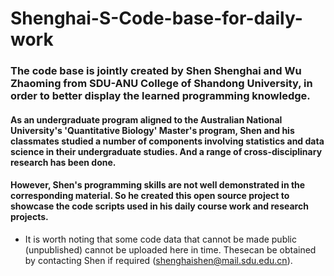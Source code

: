 # Shenghai-S-Code-base-for-daily-work
### The code base is jointly created by Shen Shenghai and Wu Zhaoming from SDU-ANU College of Shandong University, in order to better display the learned programming knowledge.
#### As an undergraduate program aligned to the Australian National University's 'Quantitative Biology' Master's program, Shen and his classmates studied a number of components involving statistics and data science in their undergraduate studies. And a range of cross-disciplinary research has been done.
#### However, Shen's programming skills are not well demonstrated in the corresponding material. So he created this open source project to showcase the code scripts used in his daily course work and research projects.
* It is worth noting that some code data that cannot be made public (unpublished) cannot be uploaded here in time. Thesecan be obtained by contacting Shen if required (shenghaishen@mail.sdu.edu.cn).
